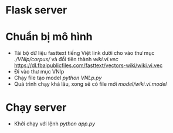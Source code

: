 # Flask server
# Chuẩn bị mô hình
- Tải bộ dữ liệu fasttext tiếng Việt link dưới cho vào thư mục _./VNlp/corpus/_ và đổi tiên thành _wiki.vi.vec_
https://dl.fbaipublicfiles.com/fasttext/vectors-wiki/wiki.vi.vec
- Đi vào thư mục VNlp
- Chạy file tạo model _python VNLp.py_
- Quá trình chạy khá lâu, xong sẽ có file mới _model/wiki.vi.model_

# Chạy server
- Khởi chạy với lệnh _python app.py_

